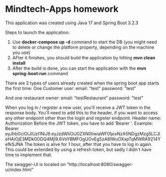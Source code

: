 # Mindtech-Apps homework

This application was created using Java 17 and Spring Boot 3.2.3

Steps to launch the application:
1. Use **docker-compose up -d** command to start the DB (you might need to delete or change the platform property, depending on the machine you use)
2. AFter it finishes, you should build the application by hitting **mvn clean install**
3. After the build is done, you can start the application with the **mvn spring-boot:run** command

There are 2 types of users already created when the spring boot app starts the first time:
One Customer user:
email: "test"
password: "test"

And one restaurant owner:
email: "testRestaurant"
password: "test"

When you log in / register a new user, you'll receive a JWT token in the response body. You'll need to add this to the header, if you want to access any other endpoint other than the login and register endpoint.
Header name: Authorization
Before the JWT token, you have to add 'Bearer '.
Example: Bearer eyJhbGciOiJIUzI1NiJ9.eyJzdWIiOiJ0ZXN0IiwiaWF0IjoxNzA5NDgzMzg5LCJleHAiOjE3MDk0ODQ4Mjl9.6VoYBMFOgUOvEg5zA8lWuOXxpTqMWRA9214YefkSJNA
The token is alive for 1 hour, after that you have to log in again. This could be extended by using a refresh token, but sadly I didn't have time to implement that.

The swagger-UI is located on "http://localhost:8080/swagger-ui/index.html"
